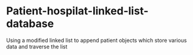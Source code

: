 # Patient-hospilat-linked-list-database
Using a modified linked list to append patient objects which store various data and traverse the list
